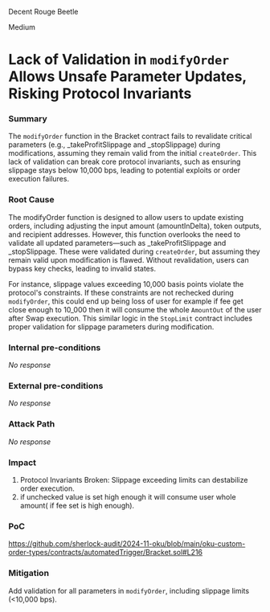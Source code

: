 Decent Rouge Beetle

Medium

# Lack of Validation in `modifyOrder` Allows Unsafe Parameter Updates, Risking Protocol Invariants

### Summary

The `modifyOrder` function in the Bracket contract fails to revalidate critical parameters (e.g., _takeProfitSlippage and _stopSlippage) during modifications, assuming they remain valid from the initial `createOrder`. This lack of validation can break core protocol invariants, such as ensuring slippage stays below 10,000 bps, leading to potential exploits or order execution failures.

### Root Cause

The modifyOrder function is designed to allow users to update existing orders, including adjusting the input amount (amountInDelta), token outputs, and recipient addresses. However, this function overlooks the need to validate all updated parameters—such as _takeProfitSlippage and _stopSlippage. These were validated during `createOrder`, but assuming they remain valid upon modification is flawed. Without revalidation, users can bypass key checks, leading to invalid states.

For instance, slippage values exceeding 10,000 basis points violate the protocol's constraints. If these constraints are not rechecked during `modifyOrder`, this could end up being loss of user for example if fee get close enough to 10_000 then it will consume the whole `AmountOut` of the user after Swap execution.
This similar logic in the `StopLimit` contract includes proper validation for slippage parameters during modification.

### Internal pre-conditions

_No response_

### External pre-conditions

_No response_

### Attack Path

_No response_

### Impact

1. Protocol Invariants Broken: Slippage exceeding limits can destabilize order execution.
2.  if unchecked value is set high enough it will consume user whole amount( if fee set is high enough).

### PoC

https://github.com/sherlock-audit/2024-11-oku/blob/main/oku-custom-order-types/contracts/automatedTrigger/Bracket.sol#L216

### Mitigation

Add validation for all parameters in `modifyOrder`, including slippage limits (<10,000 bps).